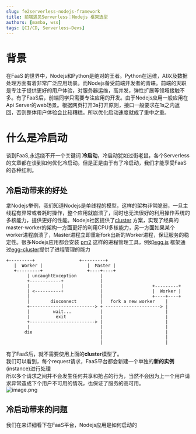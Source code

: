 ```yaml
---
slug: fe2serverless-nodejs-framework
title: 前端遇见Serverless：Nodejs 框架选型
authors: [mamba, wss]
tags: [CI/CD, Serverless-Devs]
---
```


# 背景
在FaaS 的世界中，Nodejs和Python是绝对的王者。Python在运维，AI以及数据处理方面有着非常广泛应用场景。而Nodejs备受前端开发者的青睐。前端的天职是专注于提供更好的用户体验，对服务器运维，高并发，弹性扩展等领域接触不多。有了FaaS后，前端同学只需要专注应用的开发。由于Nodejs应用一般应用在Api Server的web场景。根据网页打开3s打开原则，接口一般要求在1s之内返回，否则整体用户体验会比较糟糕。所以优化启动速度就成了重中之重。

# 什么是冷启动
谈到FaaS,永远绕不开一个关键词 **冷启动**，冷启动犹如过街老鼠，各个Serverless的文章都在谈到如何优化冷启动。但是正是由于有了冷启动，我们才能享受FaaS的各种红利。

## 冷启动带来的好处
拿Nodejs举例，我们知道Nodejs是单线程的模型，这样的架构非常脆弱，一旦主线程有异常或者耗时操作，整个应用就崩溃了，同时也无法很好的利用操作系统的多核能力，提供更好的性能。Nodejs社区提供了[cluster](https://nodejs.org/api/cluster.html) 方案，实现了经典的master-worker的架构一方面更好的利用CPU多核能力，另一方面如果某个worker进程崩溃了，Master进程立即重新fork出新的Worker进程，保证服务的稳定性。很多Nodejs应用都会安装 [pm2](https://pm2.keymetrics.io/) 这样的进程管理工具，例如[egg.js](https://www.eggjs.org/) 框架通过[egg-cluster](egg-cluster)提供了进程管理的能力
```
+---------+                 +---------+
   |  Worker |                 |  Master |
   +---------+                 +----+----+
        | uncaughtException         |
        +------------+              |
        |            |              |                   +---------+
        | <----------+              |                   |  Worker |
        |                           |                   +----+----+
        |        disconnect         |   fork a new worker    |
        +-------------------------> + ---------------------> |
        |         wait...           |                        |
        |          exit             |                        |
        +-------------------------> |                        |
        |                           |                        |
       die                          |                        |
                                    |                        |
                                    |                        |
```

有了FaaS后，就不需要使用上面的**cluster**模型了。<br />我们可以看到，每个request请求，FaaS平台都会新建一个单独的**新的实例**(instance)进行处理<br />所以多个请求之间并不会发生任何共享和抢占的行为，当然不会因为上一个用户请求异常造成下个用户不可用的情况，也保证了服务的高可用。<br />![image.png](https://cdn.nlark.com/yuque/0/2022/png/22111491/1667390442726-8211f1de-c81a-488d-9e06-4bcb1bf2e273.png#clientId=u98dcae74-a366-4&crop=0&crop=0&crop=1&crop=1&from=paste&height=454&id=u63a2ede7&margin=%5Bobject%20Object%5D&name=image.png&originHeight=908&originWidth=1044&originalType=binary&ratio=1&rotation=0&showTitle=false&size=280671&status=done&style=none&taskId=u155aff6d-934e-4d10-a0b3-2740424ba79&title=&width=522)


## 冷启动带来的问题
我们在来详细看下在FaaS平台，Nodejs应用是如何启动的